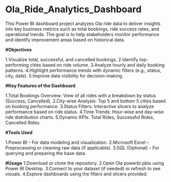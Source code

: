 # Ola_Ride_Analytics_Dashboard
This Power BI dashboard project analyzes Ola ride data to deliver insights into key business metrics such as total bookings, ride success rates, and operational trends. The goal is to help stakeholders monitor performance and identify improvement areas based on historical data.

**#Objectives**

1.Visualize total, successful, and cancelled bookings.
2.Identify top-performing cities based on ride volume.
3.Analyze hourly and daily booking patterns.
4.Highlight performance trends with dynamic filters (e.g., status, city, date).
5.Improve data visibility for decision-making.


**#Key Features of the Dashboard**

1.Total Bookings Overview: View of all rides with a breakdown by status (Success, Cancelled).
2.City-wise Analysis: Top 5 and bottom 5 cities based on booking performance.
3.Status Filters: Interactive slicers to analyze performance based on ride status.
4.Time Trends: Hour-wise and day-wise ride distribution charts.
5.Dynamic KPIs: Total Rides, Successful Rides, Cancelled Rides.


**#Tools Used**

1.Power BI – For data modeling and visualization.
2.Microsoft Excel – Preprocessing or cleaning raw data (if applicable).
3.SQL (Optional) – For querying and preparing the base data.


**#Usage**
1.Download or clone the repository.
2.Open Ola powerbi.pbix using Power BI Desktop.
3.Connect to your dataset (if needed) or refresh to see visuals.
4.Explore dashboards using the filters and slicers provided.
